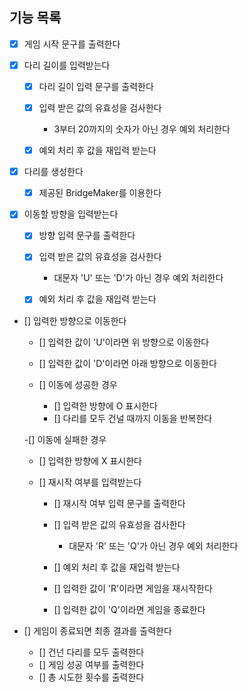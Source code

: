 ## 기능 목록

- [x] 게임 시작 문구를 출력한다

- [x] 다리 길이를 입력받는다

  - [x] 다리 길이 입력 문구를 출력한다

  - [x] 입력 받은 값의 유효성을 검사한다
    - 3부터 20까지의 숫자가 아닌 경우 예외 처리한다
  - [x] 예외 처리 후 값을 재입력 받는다

- [x] 다리를 생성한다

  - [x] 제공된 BridgeMaker를 이용한다

- [x] 이동할 방향을 입력받는다

  - [x] 방향 입력 문구를 출력한다

  - [x] 입력 받은 값의 유효성을 검사한다
    - 대문자 'U' 또는 'D'가 아닌 경우 예외 처리한다
  - [x] 예외 처리 후 값을 재입력 받는다

- [] 입력한 방향으로 이동한다

  - [] 입력한 값이 'U'이라면 위 방향으로 이동한다
  - [] 입력한 값이 'D'이라면 아래 방향으로 이동한다

  - [] 이동에 성공한 경우

    - [] 입력한 방향에 O 표시한다
    - [] 다리를 모두 건널 때까지 이동을 반복한다

  -[] 이동에 실패한 경우

  - [] 입력한 방향에 X 표시한다

  - [] 재시작 여부를 입력받는다

    - [] 재시작 여부 입력 문구를 출력한다

    - [] 입력 받은 값의 유효성을 검사한다
      - 대문자 'R' 또는 'Q'가 아닌 경우 예외 처리한다
    - [] 예외 처리 후 값을 재입력 받는다

    - [] 입력한 값이 'R'이라면 게임을 재시작한다
    - [] 입력한 값이 'Q'이라면 게임을 종료한다

- [] 게임이 종료되면 최종 결과를 출력한다

  - [] 건넌 다리를 모두 출력한다
  - [] 게임 성공 여부를 출력한다
  - [] 총 시도한 횟수를 출력한다
